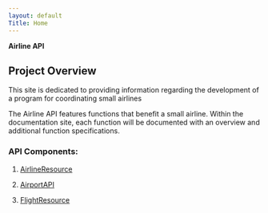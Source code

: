 ```yaml
---
layout: default
Title: Home
---
```


**Airline API**

## Project Overview
		 
This site is dedicated to providing information regarding the development of a program for coordinating small airlines 

The Airline API features functions that benefit a small airline. Within the documentation site, each function will be documented with an overview and additional function specifications.

### API Components: 
	
1.	[AirlineResource](/airlineresource.md)
	
2.	[AirportAPI](/AirportAPI.md)

3.	[FlightResource](/FlightResource.md)

 

